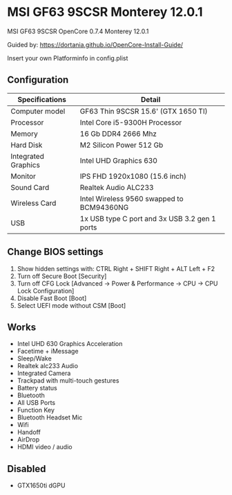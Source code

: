 # MSI GF63 9SCSR Monterey 12.0.1
MSI GF63 9SCSR OpenCore 0.7.4 Monterey 12.0.1

Guided by: https://dortania.github.io/OpenCore-Install-Guide/

Insert your own Platforminfo in config.plist

## Configuration

| Specifications | Detail |
| ------------------- | ------------------------------------------- |
| Computer model      | GF63 Thin 9SCSR 15.6' (GTX 1650 TI)      |
| Processor           | Intel Core i5-9300H Processor     |
| Memory              | 16 Gb DDR4 2666 Mhz             |
| Hard Disk           | M2 Silicon Power 512 Gb    |
| Integrated Graphics | Intel UHD Graphics 630                     |
| Monitor             | IPS FHD 1920x1080 (15.6 inch) |
| Sound Card          | Realtek Audio ALC233         |
| Wireless Card       | Intel Wireless 9560  swapped to BCM94360NG                  |
| USB                 | 1x USB type C port and 3x USB 3.2 gen 1 ports  |

## Change BIOS settings

1. Show hidden settings with: CTRL Right + SHIFT Right + ALT Left + F2
2. Turn off Secure Boot [Security]
3. Turn off CFG Lock [Advanced -> Power & Performance -> CPU -> CPU Lock Configuration]
4. Disable Fast Boot [Boot]
5. Select UEFI mode without CSM [Boot]

## Works
- Intel UHD 630 Graphics Acceleration
- Facetime + iMessage
- Sleep/Wake
- Realtek alc233 Audio
- Integrated Camera
- Trackpad with multi-touch gestures
- Battery status
- Bluetooth
- All USB Ports
- Function Key
- Bluetooth Headset Mic
- Wifi
- Handoff
- AirDrop
- HDMI video / audio

## Disabled
- GTX1650ti dGPU
